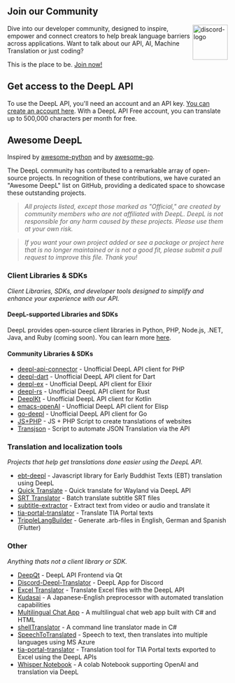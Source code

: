 ## Join our Community

<a href="https://discord.gg/DeepL"><img align="right" src="https://assets-global.website-files.com/6257adef93867e50d84d30e2/636e0b52aa9e99b832574a53_full_logo_blurple_RGB.png" alt="discord-logo" title="DeepL Discord" height="80px" /></a>

Dive into our developer community, designed to inspire, empower and connect creators to help break language barriers across applications. Want to talk about our API, AI, Machine Translation or just coding? 

This is the place to be. 
<a href="https://discord.gg/DeepL">Join now!</a>

## Get access to the DeepL API

To use the DeepL API, you'll need an account and an API key. [You can create an account here](https://www.deepl.com/pro?utm_source=github&utm_medium=github-awesome-deepl#developer). With a DeepL API Free account, you can translate up to 500,000 characters per month for free.

## Awesome DeepL 
Inspired by [awesome-python](https://github.com/vinta/awesome-python) and by [awesome-go](https://github.com/avelino/awesome-go).

The DeepL community has contributed to a remarkable array of open-source projects. In recognition of these contributions, we have curated an "Awesome DeepL" list on GitHub, providing a dedicated space to showcase these outstanding projects.

> _All projects listed, except those marked as "Official," are created by community members who are not affiliated with DeepL. DeepL is not responsible for any harm caused by these projects. Please use them at your own risk._


> _If you want your own project added or see a package or project here that is no longer maintained or is not a good fit, please submit a pull request to improve this file. Thank you!_

### Client Libraries & SDKs
_Client Libraries, SDKs, and developer tools designed to simplify and enhance your experience with our API._

#### DeepL-supported Libraries and SDKs
DeepL provides open-source client libraries in Python, PHP, Node.js, .NET, Java, and Ruby (coming soon). You can learn more [here](https://developers.deepl.com/docs/api-reference/client-libraries?utm_source=github&utm_medium=github-awesome-deepl).

#### Community Libraries & SDKs
- [deepl-api-connector](https://github.com/SC-Networks/deepl-api-connector) - Unofficial DeepL API client for PHP
- [deepl-dart](https://github.com/komape/deepl_dart) - Unofficial DeepL API client for Dart
- [deepl-ex](https://github.com/hergetto/deepl_ex) - Unofficial DeepL API client for Elixir
- [deepl-rs](https://github.com/Avimitin/deepl-rs) - Unofficial DeepL API client for Rust
- [DeeplKt](https://github.com/Micha-ohne-el/DeeplKt) - Unofficial DeepL API client for Kotlin
- [emacs-openAI](https://github.com/emacs-openai/deepl) - Unofficial DeepL API client for Elisp
- [go-deepl](https://github.com/candy12t/go-deepl) - Unofficial DeepL API client for Go
- [JS+PHP](https://github.com/serhii-deineko/deepl) - JS + PHP Script to create translations of websites
- [Transjson](https://github.com/gaelo-dev/transjson) - Script to automate JSON Translation via the API 

 
### Translation and localization tools
_Projects that help get translations done easier using the DeepL API._

- [ebt-deepl](https://github.com/sc-voice/ebt-deepl) - Javascript library for Early Buddhist Texts (EBT) translation using DeepL
- [Quick Translate](https://github.com/MathieuMoalic/quicktranslate) - Quick translate for Wayland via DeepL API
- [SRT Translator](https://github.com/Fabrice-Deshayes-aka-Xtream/srt-translator) - Batch translate subtitle SRT files
- [subtitle-extractor](https://github.com/sevengivings/subtitle-extractor) - Extract text from video or audio and translate it 
- [tia-portal-translator](https://github.com/kurcontko/tia-portal-translator) - Translate TIA Portal texts
- [TrippleLangBuilder](https://github.com/infiniteAppsUG/tripleLangBuilder) - Generate .arb-files in English, German and Spanish (Flutter)
  
### Other
_Anything thats not a client library or SDK._

- [DeepQt](https://github.com/VoxelCubes/DeepQt) - DeepL API Frontend via Qt
- [Discord-Deepl-Translator](https://github.com/peunsu/discord-deepl-translator) - DeepL App for Discord
- [Excel Translator](https://github.com/SapporoAlex/Excel-to-Deepl-Translator) - Translate Excel files with the DeepL API
- [Kudasai](https://github.com/Bikatr7/Kudasai) - A Japanese-English preprocessor with automated translation capabilities
- [Multilingual Chat App](https://github.com/980k/cross-language-chat-app) - A multilingual chat web app built with C# and HTML
- [shellTranslator](https://github.com/GryphusOneSeven/shellTranslator) - A command line translator made in C#
- [SpeechToTranslated](https://github.com/PunkUnicorn/SpeechToTranslated) - Speech to text, then translates into multiple languages using MS Azure
- [tia-portal-translator](https://github.com/kurcontko/tia-portal-translator) - Translation tool for TIA Portal texts exported to Excel using the DeepL APIs
- [Whisper Notebook](https://github.com/cnbeining/Whisper_Notebook) - A colab Notebook supporting OpenAI and translation via DeepL
